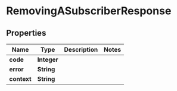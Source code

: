 
# RemovingASubscriberResponse

## Properties
Name | Type | Description | Notes
------------ | ------------- | ------------- | -------------
**code** | **Integer** |  | 
**error** | **String** |  | 
**context** | **String** |  | 



